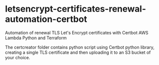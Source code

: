 # letsencrypt-certificates-renewal-automation-certbot
Automation of renewal TLS Let's Encrypt certificates with Certbot AWS Lambda Python and Terraform

The certcreator folder contains python script using Certbot python library, creating a single TLS certificate and then uploading it to an S3 bucket of your choice.
